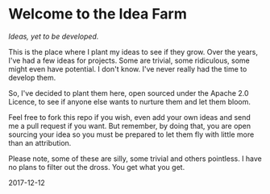 # Welcome to the Idea Farm
_Ideas, yet to be developed._

This is the place where I plant my ideas to see if they grow. Over the years, I've had a few ideas for projects. Some are trivial, some ridiculous, some might even have potential. I don't know. I've never really had the time to develop them.

So, I've decided to plant them here, open sourced under the Apache 2.0 Licence, to see if anyone else wants to nurture them and let them bloom.

Feel free to fork this repo if you wish, even add your own ideas and send me a pull request if you want. But remember, by doing that, you are open sourcing your idea so you must be prepared to let them fly with little more than an attribution.

Please note, some of these are silly, some trivial and others pointless. I have no plans to filter out the dross. You get what you get.

2017-12-12
